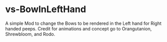 # vs-BowInLeftHand

A simple Mod to change the Bows to be rendered in the Left hand for Right handed peeps.
Credit for animations and concept go to Orangutanion, Shrewbloom, and Rodo. 
